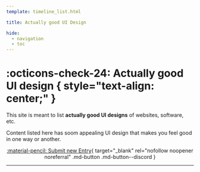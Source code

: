 ```yaml
---
template: timeline_list.html

title: Actually good UI Design

hide:
  - navigation
  - toc
---
```


# :octicons-check-24: Actually good UI design { style="text-align: center;" }

This site is meant to list **actually good UI designs** of websites, software, etc.

Content listed here has soom appealing UI design that makes you feel good in one way or another.

<center>

[:material-pencil: Submit new Entry](https://github.com/hasgoodui-design/Actually-good-UI/issues){ target="_blank" rel="nofollow noopener noreferral" .md-button .md-button--discord }

</center>

----